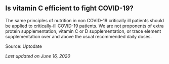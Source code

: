 ## Is vitamin C efficient to fight COVID-19?

The same principles of nutrition in non COVID-19 critically ill patients should be applied to critically-ill COVID-19 patients. We are not proponents of extra protein supplementation, vitamin C or D supplementation, or trace element supplementation over and above the usual recommended daily doses.

Source: Uptodate

_Last updated on June 16, 2020_
